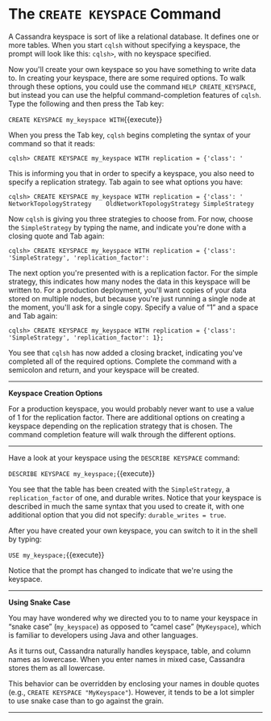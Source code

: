 # The `CREATE KEYSPACE` Command 

A Cassandra keyspace is sort of like a relational database. It defines one or more tables. When you start `cqlsh` without specifying a keyspace, the prompt will look like this: `cqlsh>`, with no keyspace specified.

Now you'll create your own keyspace so you have something to write data to. In creating your keyspace, there are some required options. To walk through these options, you could use the command `HELP CREATE_KEYSPACE`, but instead you can use the helpful command-completion features of `cqlsh`. Type the following and then press the Tab key:

`CREATE KEYSPACE my_keyspace WITH`{{execute}}

When you press the Tab key, `cqlsh` begins completing the syntax of your command so that it reads:

`cqlsh> CREATE KEYSPACE my_keyspace WITH replication = {'class': '`

This is informing you that in order to specify a keyspace, you also need to specify a replication strategy. Tab again to see what options you have:

`cqlsh> CREATE KEYSPACE my_keyspace WITH replication = {'class': '
NetworkTopologyStrategy    OldNetworkTopologyStrategy SimpleStrategy`

Now `cqlsh` is giving you three strategies to choose from. For now, choose the `SimpleStrategy` by typing the name, and indicate you're done with a closing quote and Tab again:

`cqlsh> CREATE KEYSPACE my_keyspace WITH replication = {'class': 'SimpleStrategy', 'replication_factor':`

The next option you're presented with is a replication factor. For the simple strategy, this indicates how many nodes the data in this keyspace will be written to. For a production deployment, you'll want copies of your data stored on multiple nodes, but because you're just running a single node at the moment, you'll ask for a single copy. Specify a value of &ldquo;1&rdquo; and a space and Tab again:

`cqlsh> CREATE KEYSPACE my_keyspace WITH replication = {'class': 'SimpleStrategy', 'replication_factor': 1};`

You see that `cqlsh` has now added a closing bracket, indicating you've completed all of the required options. Complete the command with a semicolon and return, and your keyspace will be created.

---
**Keyspace Creation Options**

For a production keyspace, you would probably never want to use a value of 1 for the replication factor. There are additional options on creating a keyspace depending on the replication strategy that is chosen. The command completion feature will walk through the different options.

---

Have a look at your keyspace using the `DESCRIBE KEYSPACE` command:

`DESCRIBE KEYSPACE my_keyspace;`{{execute}}

You see that the table has been created with the `SimpleStrategy`, a `replication_factor` of one, and durable writes. Notice that your keyspace is described in much the same syntax that you used to create it, with one additional option that you did not specify: `durable_writes = true`.

After you have created your own keyspace, you can switch to it in the shell by typing:

`USE my_keyspace;`{{execute}}

Notice that the prompt has changed to indicate that we're using the keyspace.

---
**Using Snake Case**

You may have wondered why we directed you to to name your keyspace in &ldquo;snake case&rdquo; (`my_keyspace`) as opposed to &ldquo;camel case&rdquo; (`MyKeyspace`), which is familiar to developers using Java and other languages.

As it turns out, Cassandra naturally handles keyspace, table, and column names as lowercase. When you enter names in mixed case, Cassandra stores them as all lowercase.

This behavior can be overridden by enclosing your names in double quotes (e.g., `CREATE KEYSPACE "MyKeyspace"`). However, it tends to be a lot simpler to use snake case than to go against the grain.

---